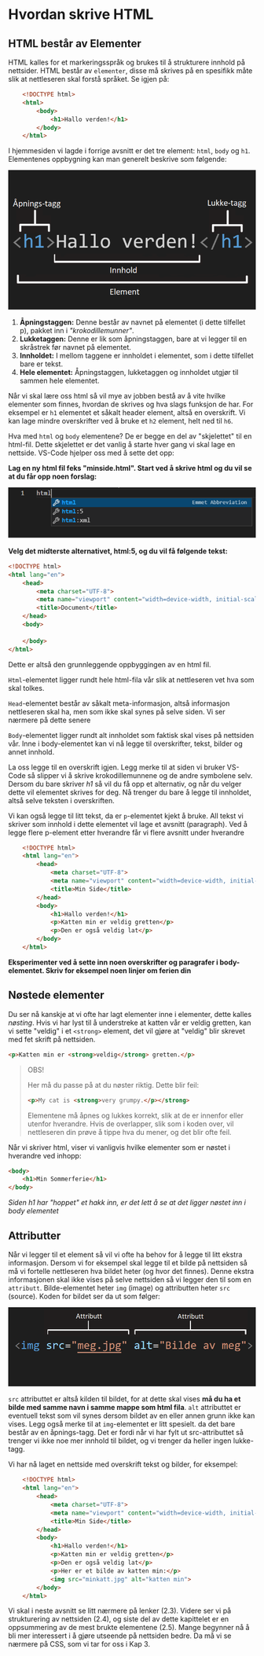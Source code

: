 # Hvordan skrive HTML

## HTML består av Elementer

HTML kalles for et markeringsspråk og brukes til å strukturere innhold på nettsider. HTML består av `elementer`, disse må skrives på en spesifikk måte slik at nettleseren skal forstå språket. Se igjen på:
```HTML
    <!DOCTYPE html>
    <html>
        <body>
            <h1>Hallo verden!</h1>
        </body>
    </html>
``` 
I hjemmesiden vi lagde i forrige avsnitt er det tre element: `html`, `body` og `h1`. Elementenes oppbygning kan man generelt beskrive som følgende:

![Et HTML-element](Element.png)  

1. **Åpningstaggen:** Denne består av navnet på elementet (i dette tilfellet p), pakket inn i *"krokodillemunner"*.
2. **Lukketaggen:** Denne er lik som åpningstaggen, bare at vi legger til en skråstrek før navnet på elementet.
3. **Innholdet:** I mellom taggene er innholdet i elementet, som i dette tilfellet bare er tekst.
4. **Hele elementet:** Åpningstaggen, lukketaggen og innholdet utgjør til sammen hele elementet.

Når vi skal lære oss html så vil mye av jobben bestå av å vite hvilke elementer som finnes, hvordan de skrives og hva slags funksjon de har. For eksempel er `h1` elementet et såkalt header element, altså en overskrift. Vi kan lage mindre overskrifter ved å bruke et `h2` element, helt ned til `h6`.

Hva med `html` og `body` elementene? De er begge en del av "skjelettet" til en html-fil. Dette skjelettet er det vanlig å starte hver gang vi skal lage en nettside. VS-Code hjelper oss med å sette det opp:

**Lag en ny html fil feks "minside.html". Start ved å skrive html og du vil se at du får opp noen forslag:**

![Vs-Code skriver skjelettet](html5.png)

**Velg det midterste alternativet, html:5, og du vil få følgende tekst:**

```HTML
<!DOCTYPE html>
<html lang="en">
    <head>
        <meta charset="UTF-8">
        <meta name="viewport" content="width=device-width, initial-scale=1.0">
        <title>Document</title>
    </head>
    <body>
    
    </body>
</html>

```

Dette er altså den grunnleggende oppbyggingen av en html fil.

`Html`-elementet ligger rundt hele html-fila vår slik at nettleseren vet hva som skal tolkes. 

`Head`-elementet består av såkalt meta-informasjon, altså informasjon nettleseren skal ha, men som ikke skal synes på selve siden. Vi ser nærmere på dette senere  

`Body`-elementet ligger rundt alt innholdet som faktisk skal vises på nettsiden vår. Inne i body-elementet kan vi nå legge til overskrifter, tekst, bilder og annet innhold.

La oss legge til en overskrift igjen. Legg merke til at siden vi bruker VS-Code så slipper vi å skrive krokodillemunnene og de andre symbolene selv. Dersom du bare skriver *h1* så vil du få opp et alternativ, og når du velger dette vil elementet skrives for deg. Nå trenger du bare å legge til innholdet, altså selve teksten i overskriften.

Vi kan også legge til litt tekst, da er `p`-elementet kjekt å bruke. All tekst vi skriver som innhold i dette elementet vil lage et avsnitt (paragraph). Ved å legge flere p-element etter hverandre får vi flere avsnitt under hverandre


```HTML
    <!DOCTYPE html>
    <html lang="en">
        <head>
            <meta charset="UTF-8">
            <meta name="viewport" content="width=device-width, initial-scale=1.0">
            <title>Min Side</title>
        </head>
        <body>
            <h1>Hallo verden!</h1>
            <p>Katten min er veldig gretten</p>
            <p>Den er også veldig lat</p>
        </body>
    </html>
```
**Eksperimenter ved å sette inn noen overskrifter og paragrafer i body-elementet. Skriv for eksempel noen linjer om ferien din**



## Nøstede elementer

Du ser nå kanskje at vi ofte har lagt elementer inne i elementer, dette kalles *nøsting*.
Hvis vi har lyst til å understreke at katten vår er veldig gretten, kan vi sette "veldig" i et `<strong>` element, det vil gjøre at "veldig" blir skrevet med fet skrift på nettsiden.

```HTML
<p>Katten min er <strong>veldig</strong> gretten.</p>
```

> OBS!
>
> Her må du passe på at du nøster riktig. Dette blir feil:
>
> ```HTML
> <p>My cat is <strong>very grumpy.</p></strong>
> ```
>
> Elementene må åpnes og lukkes korrekt, slik at de er innenfor eller utenfor hverandre.
> Hvis de overlapper, slik som i koden over, vil nettleseren din prøve å tippe hva du mener, og det blir ofte feil.

Når vi skriver html, viser vi vanligvis hvilke elementer som er nøstet i hverandre ved inhopp:

```HTML
<body>
    <h1>Min Sommerferie</h1>
</body>
```
_Siden h1 har "hoppet" et hakk inn, er det lett å se at det ligger nøstet inn i body elementet_

## Attributter

Når vi legger til et element så vil vi ofte ha behov for å legge til litt ekstra informasjon. Dersom vi for eksempel skal legge til et bilde på nettsiden så må vi fortelle nettleseren hva bildet heter (og hvor det finnes). Denne ekstra informasjonen skal ikke vises på selve nettsiden så vi legger den til som en `attributt`. Bilde-elementet heter `img` (image) og attributten heter `src` (source). Koden for bildet ser da ut som følger:

![HTML-element med attributt](attributt.png)  

`src` attributtet er altså kilden til bildet, for at dette skal vises **må du ha et bilde med samme navn i samme mappe som html fila**. `alt` attributtet er eventuell tekst som vil synes dersom bildet av en eller annen grunn ikke kan vises. Legg også merke til at `img`-elementet er litt spesielt. da det bare består av en åpnings-tagg. Det er fordi når vi har fylt ut src-attributtet så trenger vi ikke noe mer innhold til bildet, og vi trenger da heller ingen lukke-tagg.

Vi har nå laget en nettside med overskrift tekst og bilder, for eksempel:

```HTML
    <!DOCTYPE html>
    <html lang="en">
        <head>
            <meta charset="UTF-8">
            <meta name="viewport" content="width=device-width, initial-scale=1.0">
            <title>Min Side</title>
        </head>
        <body>
            <h1>Hallo verden!</h1>
            <p>Katten min er veldig gretten</p>
            <p>Den er også veldig lat</p>
            <p>Her er et bilde av katten min:</p>
            <img src="minkatt.jpg" alt="katten min">
        </body>
    </html>
```
Vi skal i neste avsnitt se litt nærmere på lenker (2.3). Videre ser vi på strukturering av nettsiden (2.4), og siste del av dette kapittelet er en oppsummering av de mest brukte elementene (2.5). Mange begynner nå å bli mer interessert i å gjøre utseende på nettsiden bedre. Da må vi se nærmere på CSS, som vi tar for oss i Kap 3. 
